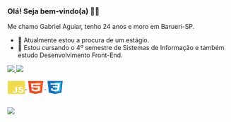 ### Olá! Seja bem-vindo(a) 👋🏽

Me chamo Gabriel Aguiar, tenho 24 anos e moro em Barueri-SP.

- 💼 Atualmente estou a procura de um estágio.
- 📘 Estou cursando o 4º semestre de Sistemas de Informação e também estudo Desenvolvimento Front-End.

<div>
  <a href="https://github.com/gabrielaguiar1">
  <img height="180em" src="https://github-readme-stats.vercel.app/api?username=gabrielaguiar1&show_icons=true&theme=merko"/>
  <img height="180em" src="https://github-readme-stats.vercel.app/api/top-langs/?username=gabrielaguiar1&theme=merko&size_weight=0.5&count_weight=0.5"/>
</div>

<div style="display: inline_block"><br>
  <img align="center" alt="Gabriel-Js" height="30" width="40" src="https://raw.githubusercontent.com/devicons/devicon/master/icons/javascript/javascript-plain.svg">
  <img align="center" alt="Gabriel-HTML" height="30" width="40" src="https://raw.githubusercontent.com/devicons/devicon/master/icons/html5/html5-original.svg">
  <img align="center" alt="Gabriel-CSS" height="30" width="40" src="https://raw.githubusercontent.com/devicons/devicon/master/icons/css3/css3-original.svg">
</div>

##

<div> 
  <a href="https://www.linkedin.com/in/gabrielaguiaroliveira/" target="_blank"><img src="https://img.shields.io/badge/-LinkedIn-%230077B5?style=for-the-badge&logo=linkedin&logoColor=white" target="_blank"></a> 
</div>
